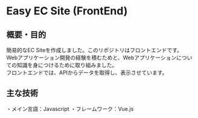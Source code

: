 # Easy EC Site (FrontEnd)

## 概要・目的
簡易的なEC Siteを作成しました。このリポジトリはフロントエンドです。  
Webアプリケーション開発の経験を積むためと、Webアプリケーションについての知識を身につけるために取り組みました。  
フロントエンドでは、APIからデータを取得し、表示させています。  

## 主な技術
・メイン言語：Javascript
・フレームワーク：Vue.js
